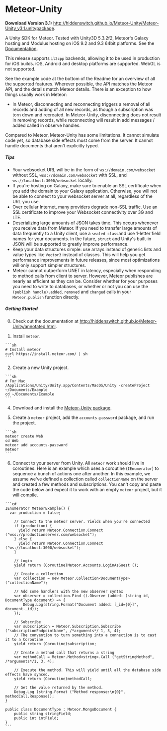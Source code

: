 Meteor-Unity
============

**Download Version 3.1:** http://hiddenswitch.github.io/Meteor-Unity/Meteor-Unity_v3.1.unitypackage.

A Unity SDK for Meteor. Tested with Unity3D 5.3.2f2, Meteor's Galaxy hosting and Modulus hosting on iOS 9.2 and 9.3 64bit platforms. See the [Documentation](http://hiddenswitch.github.io/Meteor-Unity/annotated.html).

This release supports `il2cpp` backends, allowing it to be used in production for iOS builds. iOS, Android and desktop platforms are supported. WebGL is not supported.

See the example code at the bottom of the Readme for an overview of all the supported features. Wherever possible, the API matches the Meteor API, and the details match Meteor details. There is an exception to how things usually work in Meteor:

 - In Meteor, disconnecting and reconnecting triggers a removal of all records and adding of all new records, as though a subscription was torn down and recreated. In Meteor-Unity, disconnecting does not result in removing records, while reconnecting will result in add messages / added called in observe handles.

Compared to Meteor, Meteor-Unity has some limitations. It cannot simulate code yet, so database side effects must come from the server. It cannot handle documents that aren't explicitly typed.

##### Tips

 - Your websocket URL will be in the form of `ws://domain.com/websocket` without SSL, `wss://domain.com/websocket` with SSL, and `ws://localhost:3000/websocket` locally.
 - If you're hosting on Galaxy, make sure to enable an SSL certificate when you add the domain to your Galaxy application. Otherwise, you will not be able to connect to your websocket server at all, regardless of the URL you use.
 - Over cellular Internet, many providers degrade non-SSL traffic. Use an SSL certificate to improve your Websocket connectivity over 3G and LTE.
 - Deserializing large amounts of JSON takes time. This occurs whenever you receive data from Meteor. If you need to transfer large amounts of data frequently to a Unity client, use a `sealed class`and use 1-letter field names for your documents. In the future, `struct` and Unity's built-in JSON will be supported to greatly improve performance.
 - Keep your data structures simple: use arrays instead of generic lists and value types like `Vector3` instead of classes. This will help you get performance improvements in future releases, since most optimizations will only support simpler structures.
 - Meteor cannot outperform UNET in latency, especially when responding to method calls from client to server. However, Meteor publishes are nearly as efficient as they can be. Consider whether for your purposes you need to write to databases, or whether or not you can use the `(publish handle).added`, `removed` and `changed` calls in your `Meteor.publish` function directly.

##### Getting Started

  0. Check out the documentation at http://hiddenswitch.github.io/Meteor-Unity/annotated.html.

  1. Install `meteor`.
 
    ```sh
    # Install meteor
    curl https://install.meteor.com/ | sh
    ```

  2. Create a new Unity project.
    
    ```sh
    # For Mac
    /Applications/Unity/Unity.app/Contents/MacOS/Unity -createProject ~/Documents/Example
    cd ~/Documents/Example
    ```

  4. Download and install the [Meteor-Unity package](http://hiddenswitch.github.io/Meteor-Unity/Meteor-Unity_v3.0.unitypackage).
  

  5. Create a `meteor` project, add the `accounts-password` package, and run the project.
  
    ```sh
    meteor create Web
    cd Web
    meteor add accounts-password
    meteor
    ```
  
  6. Connect to your server from Unity. All `meteor` work should live in coroutines. Here is an example which uses a coroutine (`IEnumerator`) to sequence a bunch of actions one after another. In this example, we assume we've defined a collection called `collectionName` on the server and created a few methods and subscriptions. You can't copy and paste the code below and expect it to work with an empty `meteor` project, but it will compile.
  
    ```c#
    IEnumerator MeteorExample() {
      var production = false;

  		// Connect to the meteor server. Yields when you're connected
  		if (production) {
  		  yield return Meteor.Connection.Connect ("wss://productionserver.com/websocket");
  		} else {
  		  yield return Meteor.Connection.Connect ("ws://localhost:3000/websocket");
  		}
  
  		// Login
  		yield return (Coroutine)Meteor.Accounts.LoginAsGuest ();
  
  		// Create a collection
  		var collection = new Meteor.Collection<DocumentType> ("collectionName");
  
  		// Add some handlers with the new observer syntax
  		var observer = collection.Find ().Observe (added: (string id, DocumentType document) => {
  			Debug.Log(string.Format("Document added: [_id={0}]", document._id));
  		});
  
  		// Subscribe
  		var subscription = Meteor.Subscription.Subscribe ("subscriptionEndpointName", /*arguments*/ 1, 3, 4);
  		// The convention to turn something into a connection is to cast it to a Coroutine
  		yield return (Coroutine)subscription;
  
  		// Create a method call that returns a string
  		var methodCall = Meteor.Method<string>.Call ("getStringMethod", /*arguments*/1, 3, 4);
  
  		// Execute the method. This will yield until all the database side effects have synced.
  		yield return (Coroutine)methodCall;
  
  		// Get the value returned by the method.
  		Debug.Log (string.Format ("Method response:\n{0}", methodCall.Response));
  	}
  
  	public class DocumentType : Meteor.MongoDocument {
  		public string stringField;
  		public int intField;
  	}
    ```
